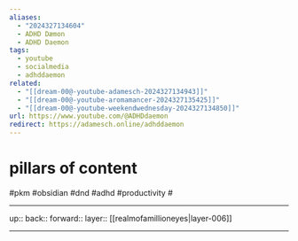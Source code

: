 ```yaml
---
aliases:
  - "2024327134604"
  - ADHD Dæmon
  - ADHD Daemon
tags:
  - youtube
  - socialmedia
  - adhddaemon
related:
  - "[[dream-00@-youtube-adamesch-2024327134943]]"
  - "[[dream-00@-youtube-aromamancer-2024327135425]]"
  - "[[dream-00@-youtube-weekendwednesday-2024327134850]]"
url: https://www.youtube.com/@ADHDdaemon
redirect: https://adamesch.online/adhddaemon
---
```


# pillars of content

#pkm #obsidian #dnd #adhd #productivity #

***

up:: 
back:: 
forward:: 
layer:: [[realmofamillioneyes|layer-006]]

***
